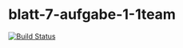 # blatt-7-aufgabe-1-1team
[![Build Status](https://travis-ci.org/ob-algdati-ws17/blatt-7-aufgabe-1-1team.svg?branch=master)](https://travis-ci.org/ob-algdati-ws17/blatt-7-aufgabe-1-1team)
